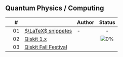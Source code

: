 ## Quantum Physics / Computing


|  | # |  | Author | Status |
|:---:|:---:|:-------|:-------|:------:|
|  | 01 | [$\LaTeX$ snippetes](https://github.com/cintia-shinoda/quantum/tree/master/01-LaTeX-snippets) | - | - |
|  | 02 | [Qiskit 1.x](https://github.com/cintia-shinoda/quantum/tree/master/02-Qiskit) |  | ![0%](https://geps.dev/progress/0) |
|  | 03 | [Qiskit Fall Festival](https://github.com/cintia-shinoda/quantum/tree/master/03-Qiskit-Fall-Fest) |  |  |